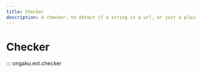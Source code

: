 ```yaml
---
title: Checker
description: A checker, to detect if a string is a url, or just a plain query.
---
```


# Checker

::: ongaku.ext.checker
